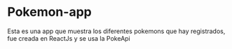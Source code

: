 # Pokemon-app
Esta es una app que muestra los diferentes pokemons que hay registrados, fue creada en ReactJs y se usa la PokeApi
